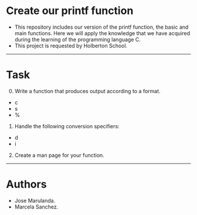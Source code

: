 **Create our printf function**
============================
- This repository includes our version of the printf function, the basic and main functions.
Here we will apply the knowledge that we have acquired during the learning of the programming language C.
- This project is requested by Holberton School.
----------------------------
**Task**
======

0. Write a function that produces output according to a format.
- c
- s
- %

1. Handle the following conversion specifiers:
- d
- i

2. Create a man page for your function.
-----------------------------
**Authors**
=========
- Jose Marulanda.
- Marcela Sanchez.